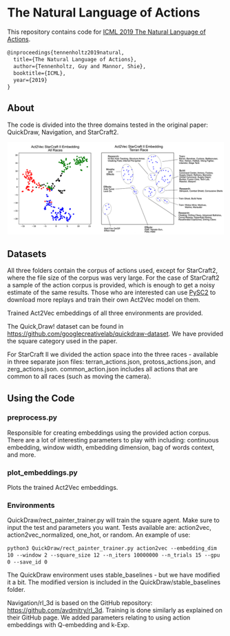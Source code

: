 # The Natural Language of Actions

This repository contains code for [ICML 2019 The Natural Language of Actions](https://arxiv.org/abs/1902.01119).
```
@inproceedings{tennenholtz2019natural,
  title={The Natural Language of Actions},
  author={Tennenholtz, Guy and Mannor, Shie},
  booktitle={ICML},
  year={2019}
}
```

## About 
The code is divided into the three domains tested in the original paper: QuickDraw,
Navigation, and StarCraft2.

![Alt Text](starcraft.png)

## Datasets
All three folders contain the corpus of actions used, except for StarCraft2, where the file size of
the corpus was very large. For the case of StarCraft2 a sample of the action corpus is
provided, which is enough to get a noisy estimate of the same results. Those who are interested can use [PySC2](https://github.com/deepmind/pysc2)
to download more replays and train their own Act2Vec model on them.

Trained Act2Vec embeddings of all three environments are provided.

The Quick,Draw! dataset can be found in https://github.com/googlecreativelab/quickdraw-dataset.
We have provided the square category used in the paper.

For StarCraft II we divided the action space into the three races - available in three separate
json files: terran_actions.json, protoss_actions.json, and zerg_actions.json.
common_action.json includes all actions that are common to all races (such as moving the
camera).

## Using the Code

### preprocess.py
Responsible for creating embeddings using the
provided action corpus. There are a lot of interesting parameters to play with including:
continuous embedding, window width, embedding dimension, bag of words context, and
more.

### plot_embeddings.py
Plots the trained Act2Vec embeddings.

### Environments
QuickDraw/rect_painter_trainer.py will train the square agent. Make sure to input the test and
parameters you want. Tests available are: action2vec, action2vec_normalized, one_hot, or
random. An example of use:
```
python3 QuickDraw/rect_painter_trainer.py action2vec --embedding_dim 10 --window 2 --square_size 12 --n_iters 10000000 --n_trials 15 --gpu 0 --save_id 0
```
The QuickDraw environment uses stable_baselines - but we have modified it a bit. The modified version is included in the QuickDraw/stable_baselines folder.

Navigation/rl_3d is based on the GitHub repository: https://github.com/avdmitry/rl_3d. Training is done similarly as explained on their GitHub page. We added parameters relating to
using action embeddings with Q-embedding and k-Exp.